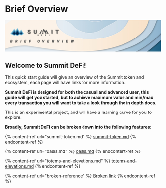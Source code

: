 # Brief Overview

![](<../.gitbook/assets/Brief Overview Masthead.jpg>)

## Welcome to Summit DeFi!

This quick start guide will give an overview of the Summit token and ecosystem, each page will have links for more information.

**Summit DeFi is designed for both the casual and advanced user, this guide will get you started, but to achieve maximum value and min/max every transaction you will want to take a look through the in depth docs.**

This is an experimental project, and will have a learning curve for you to explore.&#x20;

**Broadly, Summit DeFi can be broken down into the following features:**

{% content-ref url="summit-token.md" %}
[summit-token.md](summit-token.md)
{% endcontent-ref %}

{% content-ref url="oasis.md" %}
[oasis.md](oasis.md)
{% endcontent-ref %}

{% content-ref url="totems-and-elevations.md" %}
[totems-and-elevations.md](totems-and-elevations.md)
{% endcontent-ref %}

{% content-ref url="broken-reference" %}
[Broken link](broken-reference)
{% endcontent-ref %}

